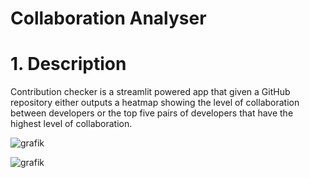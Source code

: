 # Collaboration Analyser

# 1. Description

Contribution checker is a streamlit powered app that given a GitHub repository either outputs a heatmap showing the level of collaboration between developers or the top five pairs 
of developers that have the highest level of collaboration.


![grafik](https://github.com/stefantaga24/ContributionChecker/assets/145774127/cf176c7d-568d-4a9e-a038-3ae52630b7f2)

![grafik](https://github.com/stefantaga24/ContributionChecker/assets/145774127/c988daad-8b16-4194-9542-b79644ab0f90)
